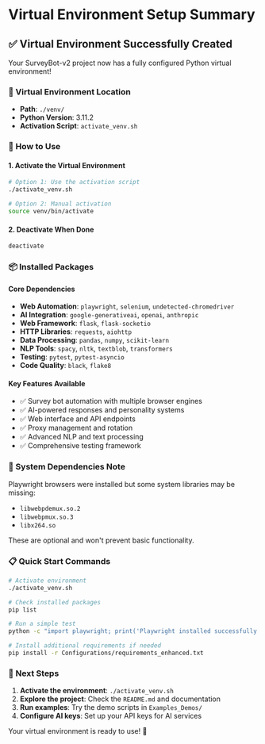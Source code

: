 # Virtual Environment Setup Summary

## ✅ Virtual Environment Successfully Created

Your SurveyBot-v2 project now has a fully configured Python virtual environment!

### 📁 Virtual Environment Location
- **Path**: `./venv/`
- **Python Version**: 3.11.2
- **Activation Script**: `activate_venv.sh`

### 🚀 How to Use

#### 1. Activate the Virtual Environment
```bash
# Option 1: Use the activation script
./activate_venv.sh

# Option 2: Manual activation
source venv/bin/activate
```

#### 2. Deactivate When Done
```bash
deactivate
```

### 📦 Installed Packages

#### Core Dependencies
- **Web Automation**: `playwright`, `selenium`, `undetected-chromedriver`
- **AI Integration**: `google-generativeai`, `openai`, `anthropic`
- **Web Framework**: `flask`, `flask-socketio`
- **HTTP Libraries**: `requests`, `aiohttp`
- **Data Processing**: `pandas`, `numpy`, `scikit-learn`
- **NLP Tools**: `spacy`, `nltk`, `textblob`, `transformers`
- **Testing**: `pytest`, `pytest-asyncio`
- **Code Quality**: `black`, `flake8`

#### Key Features Available
- ✅ Survey bot automation with multiple browser engines
- ✅ AI-powered responses and personality systems
- ✅ Web interface and API endpoints
- ✅ Proxy management and rotation
- ✅ Advanced NLP and text processing
- ✅ Comprehensive testing framework

### 🔧 System Dependencies Note

Playwright browsers were installed but some system libraries may be missing:
- `libwebpdemux.so.2`
- `libwebpmux.so.3` 
- `libx264.so`

These are optional and won't prevent basic functionality.

### 📋 Quick Start Commands

```bash
# Activate environment
./activate_venv.sh

# Check installed packages
pip list

# Run a simple test
python -c "import playwright; print('Playwright installed successfully!')"

# Install additional requirements if needed
pip install -r Configurations/requirements_enhanced.txt
```

### 🎯 Next Steps

1. **Activate the environment**: `./activate_venv.sh`
2. **Explore the project**: Check the `README.md` and documentation
3. **Run examples**: Try the demo scripts in `Examples_Demos/`
4. **Configure AI keys**: Set up your API keys for AI services

Your virtual environment is ready to use! 🎉
